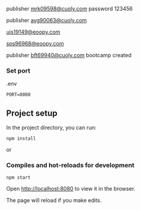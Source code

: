 publisher  mrk09598@cuoly.com
password 123456



publisher avg90063@cuoly.com

ujs19149@eoopy.com



sps96968@eoopy.com


publisher bft69940@cuoly.com bootcamp created

### Set port
.env
```
PORT=8080
```



## Project setup

In the project directory, you can run:

```
npm install

```

or

### Compiles and hot-reloads for development

```
npm start

```

Open [http://localhost:8080](http://localhost:8080) to view it in the browser.

The page will reload if you make edits.
